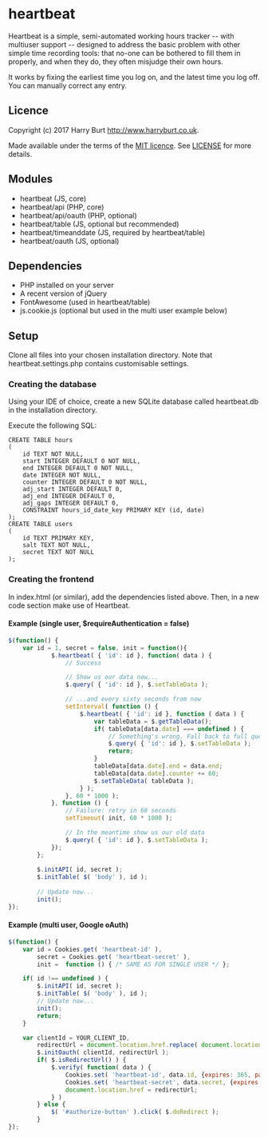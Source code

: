 # heartbeat
Heartbeat is a simple, semi-automated working hours tracker -- with multiuser support -- designed to address the basic
 problem with other simple time recording tools: that no-one can be bothered to fill them in properly, and when they do,
 they often misjudge their own hours.

It works by fixing the earliest time you log on, and the latest time you log off. You can manually correct any entry.

## Licence
Copyright (c) 2017 Harry Burt <http://www.harryburt.co.uk>.

Made available under the terms of the [MIT licence](https://spdx.org/licenses/MIT.html). See [LICENSE](LICENSE) for more details.

## Modules
* heartbeat (JS, core)
* heartbeat/api (PHP, core)
* heartbeat/api/oauth (PHP, optional)
* heartbeat/table (JS, optional but recommended)
* heartbeat/timeanddate (JS, required by heartbeat/table)
* heartbeat/oauth (JS, optional)

## Dependencies
* PHP installed on your server
* A recent version of jQuery
* FontAwesome (used in heartbeat/table)
* js.cookie.js (optional but used in the multi user example below)

## Setup
Clone all files into your chosen installation directory. Note that heartbeat.settings.php contains customisable settings.

### Creating the database
Using your IDE of choice, create a new SQLite database called heartbeat.db in the installation directory.

Execute the following SQL:
```sqlite
CREATE TABLE hours
(
    id TEXT NOT NULL,
    start INTEGER DEFAULT 0 NOT NULL,
    end INTEGER DEFAULT 0 NOT NULL,
    date INTEGER NOT NULL,
    counter INTEGER DEFAULT 0 NOT NULL,
    adj_start INTEGER DEFAULT 0,
    adj_end INTEGER DEFAULT 0,
    adj_gaps INTEGER DEFAULT 0,
    CONSTRAINT hours_id_date_key PRIMARY KEY (id, date)
);
CREATE TABLE users
(
    id TEXT PRIMARY KEY,
    salt TEXT NOT NULL,
    secret TEXT NOT NULL
);
```

### Creating the frontend
In index.html (or similar), add the dependencies listed above. Then, in a new code section make use of Heartbeat.

#### Example (single user, $requireAuthentication = false)
```javascript
$(function() {
	var id = 1, secret = false, init = function(){
			$.heartbeat( { 'id': id }, function( data ) {
				// Success

				// Show us our data now...
				$.query( { 'id': id }, $.setTableData );

				// ...and every sixty seconds from now
				setInterval( function () {
					$.heartbeat( { 'id': id }, function ( data ) {
						var tableData = $.getTableData();
						if( tableData[data.date] === undefined ) {
							// Something's wrong. Fall back to full query.
							$.query( { 'id': id }, $.setTableData );
							return;
						}
						tableData[data.date].end = data.end;
						tableData[data.date].counter += 60;
						$.setTableData( tableData );
					} );
				}, 60 * 1000 );
			}, function () {
				// Failure: retry in 60 seconds
				setTimeout( init, 60 * 1000 );

				// In the meantime show us our old data
				$.query( { 'id': id }, $.setTableData );
			});
		};
		
		$.initAPI( id, secret );
		$.initTable( $( 'body' ), id );
		
		// Update now...
		init();
});
```
#### Example (multi user, Google oAuth)
```javascript
$(function() {
	var id = Cookies.get( 'heartbeat-id' ),
		secret = Cookies.get( 'heartbeat-secret' ),
		init =  function () { /* SAME AS FOR SINGLE USER */ };

	if( id !== undefined ) {
		$.initAPI( id, secret );
		$.initTable( $( 'body' ), id );
		// Update now...
		init();
		return;
	}

	var clientId = YOUR_CLIENT_ID,
		redirectUrl = document.location.href.replace( document.location.hash, '' );
		$.initOauth( clientId, redirectUrl );
		if( $.isRedirectUrl() ) {
			$.verify( function( data ) {
				Cookies.set( 'heartbeat-id', data.id, {expires: 365, path: '', domain: 'harryburt.co.uk'} );
				Cookies.set( 'heartbeat-secret', data.secret, {expires: 365, path: '', domain: 'harryburt.co.uk' } );
				document.location.href = redirectUrl;
			} )
		} else {
			$( '#authorize-button' ).click( $.doRedirect );
		}
});
```
